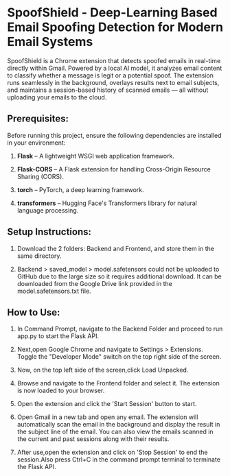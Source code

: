 # SpoofShield - Deep-Learning Based Email Spoofing Detection for Modern Email Systems

SpoofShield is a Chrome extension that detects spoofed emails in real-time directly within Gmail. Powered by a local AI model, it analyzes email content to classify whether a message is legit or a potential spoof. The extension runs seamlessly in the background, overlays results next to email subjects, and maintains a session-based history of scanned emails — all without uploading your emails to the cloud.


## Prerequisites:

Before running this project, ensure the following dependencies are installed in your environment:

1. **Flask** – A lightweight WSGI web application framework.

2. **Flask-CORS** – A Flask extension for handling Cross-Origin Resource Sharing (CORS).

3. **torch** – PyTorch, a deep learning framework.

4. **transformers** – Hugging Face's Transformers library for natural language processing.


## Setup Instructions:

1. Download the 2 folders: Backend and Frontend, and store them in the same directory.

2. Backend > saved_model > model.safetensors could not be uploaded to GitHub due to the large size so it requires additional download. It can be downloaded from the Google Drive link provided in the model.safetensors.txt file.


## How to Use:

1. In Command Prompt, navigate to the Backend Folder and proceed to run app.py to start the Flask API.

2. Next,open Google Chrome and navigate to Settings > Extensions. Toggle the "Developer Mode" switch on the top right side of the screen.

3. Now, on the top left side of the screen,click Load Unpacked.

4. Browse and navigate to the Frontend folder and select it. The extension is now loaded to your browser.

5. Open the extension and click the 'Start Session' button to start.

6. Open Gmail in a new tab and open any email. The extension will automatically scan the email in the background and display the result in the subject line of the email. You can also view the emails scanned in the current and past sessions along with their results.

7. After use,open the extension and click on 'Stop Session' to end the session.Also press Ctrl+C in the command prompt terminal to terminate the Flask API.
